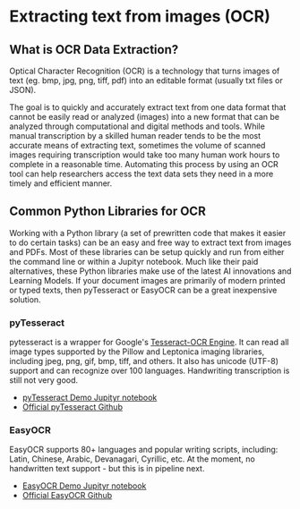 # Extracting text from images (OCR)

## What is OCR Data Extraction?
Optical Character Recognition (OCR) is a technology that turns images of text (eg. bmp, jpg, png, tiff, pdf) into an editable format (usually txt files or JSON).

The goal is to quickly and accurately extract text from one data format that cannot be easily read or analyzed (images) into a new format that can be analyzed through computational and digital methods and tools. While manual transcription by a skilled human reader tends to be the most accurate means of extracting text, sometimes the volume of scanned images requiring transcription would take too many human work hours to complete in a reasonable time. Automating this process by using an OCR tool can help researchers access the text data sets they need in a more timely and efficient manner. 

## Common Python Libraries for OCR
Working with a Python library (a set of prewritten code that makes it easier to do certain tasks) can be an easy and free way to extract text from images and PDFs. Most of these libraries can be setup quickly and run from either the command line or within a Jupityr notebook. Much like their paid alternatives, these Python libraries make use of the latest AI innovations and Learning Models. If your document images are primarily of modern printed or typed texts, then pyTesseract or EasyOCR can be a great inexpensive solution.

### pyTesseract
pytesseract is a wrapper for Google's [Tesseract-OCR Engine](https://github.com/tesseract-ocr/tesseract). It can read all image types supported by the Pillow and Leptonica imaging libraries, including jpeg, png, gif, bmp, tiff, and others. It also has unicode (UTF-8) support and can recognize over 100 languages. Handwriting transcription is still not very good.
* [pyTesseract Demo Jupityr notebook](demo_pytesseract.ipynb)
* [Official pyTesseract Github](https://pypi.org/project/pytesseract/)

### EasyOCR
EasyOCR supports 80+ languages and popular writing scripts, including: Latin, Chinese, Arabic, Devanagari, Cyrillic, etc. At the moment, no handwritten text support - but this is in pipeline next. 
* [EasyOCR Demo Jupityr notebook](demo_easyocr.ipynb)
* [Official EasyOCR Github](https://github.com/JaidedAI/EasyOCR)

